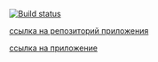 [![Build status](https://ci.appveyor.com/api/projects/status/pp84lv4e6aoc8vtk?svg=true)](https://ci.appveyor.com/project/Yushkevich-A-A/hasher)

[ссылка на репозиторий приложения](https://github.com/Yushkevich-A-A/hasher)

[ссылка на приложение](https://yushkevich-a-a.github.io/hasher/)